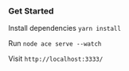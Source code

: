 ### Get Started

Install dependencies `yarn install`

Run `node ace serve --watch`

Visit `http://localhost:3333/`
